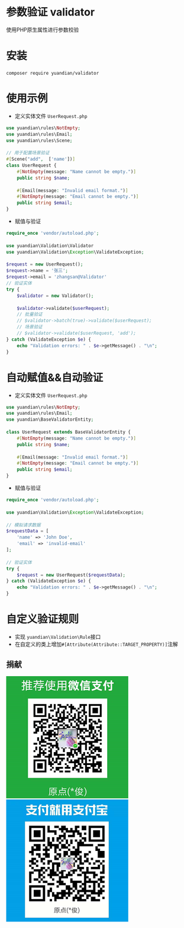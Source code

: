 # 参数验证 validator

使用PHP原生属性进行参数校验

# 安装

``` composer require yuandian/validator ```

# 使用示例

- 定义实体文件 ```UserRequest.php```

```php
use yuandian\rules\NotEmpty;
use yuandian\rules\Email;
use yuandian\rules\Scene;

// 用于配置场景验证
#[Scene("add",  ['name'])]
class UserRequest {
    #[NotEmpty(message: "Name cannot be empty.")]
    public string $name;

    #[Email(message: "Invalid email format.")]
    #[NotEmpty(message: "Email cannot be empty.")]
    public string $email;
}
```

- 赋值与验证

```php
require_once 'vendor/autoload.php';

use yuandian\Validation\Validator
use yuandian\Validation\Exception\ValidateException;

$request = new UserRequest();
$request->name = '张三';
$request->email = 'zhangsan@Validator'
// 验证实体
try {
    $validator = new Validator();
   
    $validator->validate($userRequest);
    // 批量验证
    // $validator->batch(true)->validate($userRequest);
    // 场景验证
    // $validator->validate($userRequest, 'add');
} catch (ValidateException $e) {
    echo "Validation errors: " . $e->getMessage() . "\n";
}
```

# 自动赋值&&自动验证

- 定义实体文件 ```UserRequest.php```

```php
use yuandian\rules\NotEmpty;
use yuandian\rules\Email;
use yuandian\BaseValidatorEntity;

class UserRequest extends BaseValidatorEntity {
    #[NotEmpty(message: "Name cannot be empty.")]
    public string $name;

    #[Email(message: "Invalid email format.")]
    #[NotEmpty(message: "Email cannot be empty.")]
    public string $email;
}
```

- 赋值与验证

```php
require_once 'vendor/autoload.php';

use yuandian\Validation\Exception\ValidateException;

// 模拟请求数据
$requestData = [
    'name' => 'John Doe',
    'email' => 'invalid-email'
];

// 验证实体
try {
    $request = new UserRequest($requestData);
} catch (ValidateException $e) {
    echo "Validation errors: " . $e->getMessage() . "\n";
}
```

# 自定义验证规则

- 实现 `yuandian\Validation\Rule`接口
- 在自定义的类上增加`#[Attribute(Attribute::TARGET_PROPERTY)]`注解

## 捐献

![](./wechat.png)
![](./alipay.png)